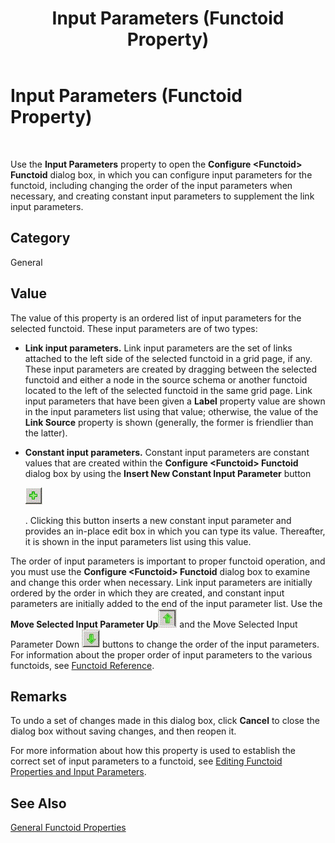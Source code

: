 ﻿---
title: Input Parameters (Functoid Property)
TOCTitle: Input Parameters (Functoid Property)
ms:assetid: e7af7273-1d80-4c6e-bb3e-0091700d35db
ms:mtpsurl: https://msdn.microsoft.com/en-us/library/Aa561660(v=BTS.80)
ms:contentKeyID: 51533058
ms.date: 08/30/2017
mtps_version: v=BTS.80
---

# Input Parameters (Functoid Property)

 

Use the **Input Parameters** property to open the **Configure \<Functoid\> Functoid** dialog box, in which you can configure input parameters for the functoid, including changing the order of the input parameters when necessary, and creating constant input parameters to supplement the link input parameters.

## Category

General

## Value

The value of this property is an ordered list of input parameters for the selected functoid. These input parameters are of two types:

  - **Link input parameters.** Link input parameters are the set of links attached to the left side of the selected functoid in a grid page, if any. These input parameters are created by dragging between the selected functoid and either a node in the source schema or another functoid located to the left of the selected functoid in the same grid page. Link input parameters that have been given a **Label** property value are shown in the input parameters list using that value; otherwise, the value of the **Link Source** property is shown (generally, the former is friendlier than the latter).

  - **Constant input parameters.** Constant input parameters are constant values that are created within the **Configure \<Functoid\> Functoid** dialog box by using the **Insert New Constant Input Parameter** button
    
    ![Adding constant input parameters to a functoid](images/Aa561660.e2c2e13d-f9ec-45e9-9f75-02a0d51b8941(BTS.80).jpeg "Adding constant input parameters to a functoid")
    
    . Clicking this button inserts a new constant input parameter and provides an in-place edit box in which you can type its value. Thereafter, it is shown in the input parameters list using this value.

The order of input parameters is important to proper functoid operation, and you must use the **Configure \<Functoid\> Functoid** dialog box to examine and change this order when necessary. Link input parameters are initially ordered by the order in which they are created, and constant input parameters are initially added to the end of the input parameter list. Use the **Move Selected Input Parameter Up**![Move up in the list](images/Aa561660.bb10da30-7479-46c9-87c1-9e8f6acbd4cc(BTS.80).jpeg "Move up in the list") and the Move Selected Input Parameter Down ![Moving down in a list](images/Aa561660.d15466eb-309d-449a-969c-1659d5164e58(BTS.80).jpeg "Moving down in a list") buttons to change the order of the input parameters. For information about the proper order of input parameters to the various functoids, see [Functoid Reference](functoid-reference.md).

## Remarks

To undo a set of changes made in this dialog box, click **Cancel** to close the dialog box without saving changes, and then reopen it.

For more information about how this property is used to establish the correct set of input parameters to a functoid, see [Editing Functoid Properties and Input Parameters](https://msdn.microsoft.com/library/aa559242\(v=bts.80\)).

## See Also

[General Functoid Properties](general-functoid-properties.md)


